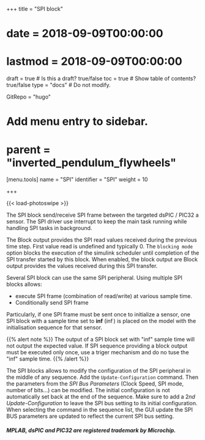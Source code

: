 +++
title = "SPI block"

# date = 2018-09-09T00:00:00
# lastmod = 2018-09-09T00:00:00

draft = true  # Is this a draft? true/false
toc = true  # Show table of contents? true/false
type = "docs"  # Do not modify.

GitRepo = "hugo"

# Add menu entry to sidebar.
# parent = "inverted_pendulum_flywheels"
[menu.tools]
    name = "SPI"
    identifier = "SPI"
    weight = 10
    

+++

<!-- Enable Photo Swipe + gallery features -->
{{< load-photoswipe >}}

The SPI block send/receive SPI frame between the targeted dsPIC / PIC32 a sensor.
The SPI driver use interrupt to keep the main task running while handling SPI tasks in background.

The Block output provides the SPI read values received during the previous time step. First value read is undefined and typically 0.
The `blocking mode` option blocks the execution of the simulink scheduler until completion of the SPI transfer started by this block. When enabled, the block output are Block output provides the values received during this SPI transfer.

Several SPI block can use the same SPI peripheral. Using multiple SPI blocks allows:

- execute SPI frame (combination of read/write) at various sample time.
- Conditionally send SPI frame

Particularly, if one SPI frame must be sent once to initialize a sensor, one SPI block with a sample time set to **inf** ($\inf$) is placed on the model with the initialisation sequence for that sensor.

{{% alert note %}}
The output of a SPI block set with "inf" sample time will not output the expected value. If SPI sequence providing a block output must be executed only once, use a triger mechanism and do no tuse the "inf" sample time.
{{% /alert %}}

The SPI blocks allows to modify the configuration of the SPI peripheral in the middle of any sequence. 
Add the `Update-Configuration` command. Then the parameters from the *SPI Bus Parameters* (Clock Speed, SPI mode, number of bits...) can be modified.
The initial configuration is not automatically set back at the end of the sequence. Make sure to add a $2nd$ *Update-Configuration* to leave the SPI bus setting to its initial configuration. 
When selecting the command in the sequence list, the GUI update the SPI BUS parameters are updated to reflect the current SPI bus setting. 




##### MPLAB, dsPIC and PIC32 are registered trademark by Microchip.

